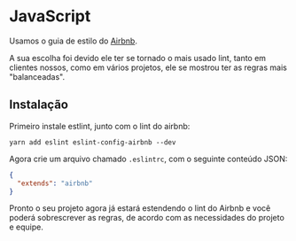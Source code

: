 # JavaScript

Usamos o guia de estilo do [Airbnb](https://github.com/airbnb/javascript).

A sua escolha foi devido ele ter se tornado o mais usado lint, tanto em clientes nossos, como em vários projetos, ele se mostrou ter as regras mais "balanceadas".

## Instalação

Primeiro instale estlint, junto com o lint do airbnb:

`yarn add eslint eslint-config-airbnb --dev`

Agora crie um arquivo chamado `.eslintrc`, com o seguinte conteúdo JSON:


```json
{
  "extends": "airbnb"
}
```

Pronto o seu projeto agora já estará estendendo o lint do Airbnb e você poderá sobrescrever as regras, de acordo com as necessidades do projeto e equipe.
